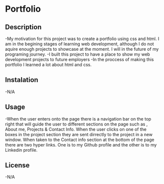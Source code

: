 # Portfolio

## Description

-My motivation for this project was to create a portfolio using css and html. I am in the begining stages of learning web development, although I do not aquire enough projects to showcase at the moment. I will in the future of my programing journey.
-I built this project to have a place to show my web development projects to future employers
-In the proccess of making this portfolio I learned a lot about html and css.

## Instalation
-N/A

## Usage
-When the user enters onto the page there is a navigation bar on the top right that will guide the user to different sections on the page such as , About me, Projects & Contact Info. When the user clicks on one of the boxes in the project section they are sent dirrectly to the project in a new window. When taken to the Contact info section at the bottom of the page there are two hyper links. One is to my Github profile and the other is to my Linkedin profile. 

## License 
-N/A
